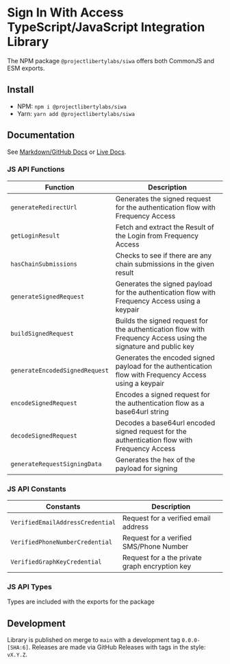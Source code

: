 # Sign In With Access TypeScript/JavaScript Integration Library

The NPM package `@projectlibertylabs/siwa` offers both CommonJS and ESM exports.

## Install

- NPM: `npm i @projectlibertylabs/siwa`
- Yarn: `yarn add @projectlibertylabs/siwa`

## Documentation

See [Markdown/GitHub Docs](../../docs/src/QuickStart.md) or
[Live Docs](https://projectlibertylabs.github.io/siwa/QuickStart.html).

### JS API Functions

| Function                       | Description                                                                                                    |
| ------------------------------ | -------------------------------------------------------------------------------------------------------------- |
| `generateRedirectUrl`          | Generates the signed request for the authentication flow with Frequency Access                                 |
| `getLoginResult`               | Fetch and extract the Result of the Login from Frequency Access                                                |
| `hasChainSubmissions`          | Checks to see if there are any chain submissions in the given result                                           |
| `generateSignedRequest`        | Generates the signed payload for the authentication flow with Frequency Access using a keypair                 |
| `buildSignedRequest`           | Builds the signed request for the authentication flow with Frequency Access using the signature and public key |
| `generateEncodedSignedRequest` | Generates the encoded signed payload for the authentication flow with Frequency Access using a keypair         |
| `encodeSignedRequest`          | Encodes a signed request for the authentication flow as a base64url string                                     |
| `decodeSignedRequest`          | Decodes a base64url encoded signed request for the authentication flow with Frequency Access                   |
| `generateRequestSigningData`   | Generates the hex of the payload for signing                                                                   |

### JS API Constants

| Constants                        | Description                                    |
| -------------------------------- | ---------------------------------------------- |
| `VerifiedEmailAddressCredential` | Request for a verified email address           |
| `VerifiedPhoneNumberCredential`  | Request for a verified SMS/Phone Number        |
| `VerifiedGraphKeyCredential`     | Request for a the private graph encryption key |

### JS API Types

Types are included with the exports for the package

## Development

Library is published on merge to `main` with a development tag `0.0.0-[SHA:6]`. Releases are made via GitHub Releases
with tags in the style: `vX.Y.Z`.
